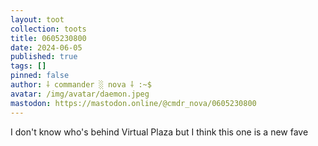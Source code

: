 ```yaml
---
layout: toot
collection: toots
title: 0605230800
date: 2024-06-05
published: true
tags: []
pinned: false
author: ⸸ commander ░ nova ⸸ :~$
avatar: /img/avatar/daemon.jpeg
mastodon: https://mastodon.online/@cmdr_nova/0605230800
---
```


I don't know who's behind Virtual Plaza but I think this one is a new fave
